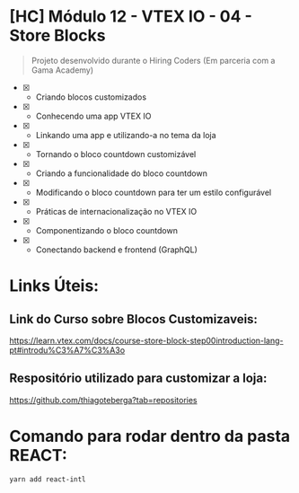 # [HC] Módulo 12 - VTEX IO - 04 - Store Blocks
> Projeto desenvolvido durante o Hiring Coders (Em parceria com a Gama Academy)



- [x] - Criando blocos customizados
- [x] - Conhecendo uma app VTEX IO
- [x] - Linkando uma app e utilizando-a no tema da loja
- [x] - Tornando o bloco countdown customizável
- [x] - Criando a funcionalidade do bloco countdown
- [x] - Modificando o bloco countdown para ter um estilo configurável
- [x] - Práticas de internacionalização no VTEX IO
- [x] - Componentizando o bloco countdown
- [x] - Conectando backend e frontend (GraphQL)



# Links Úteis:
## Link do Curso sobre Blocos Customizaveis:
https://learn.vtex.com/docs/course-store-block-step00introduction-lang-pt#introdu%C3%A7%C3%A3o

## Respositório utilizado para customizar a loja:
https://github.com/thiagoteberga?tab=repositories


# Comando para rodar dentro da pasta REACT:
``` bash
yarn add react-intl

```